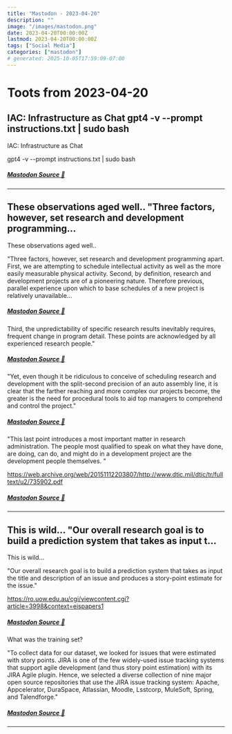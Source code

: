 ```yaml
---
title: "Mastodon - 2023-04-20"
description: ""
image: "/images/mastodon.png"
date: 2023-04-20T00:00:00Z
lastmod: 2023-04-20T00:00:00Z
tags: ["Social Media"]
categories: ["mastodon"]
# generated: 2025-10-05T17:59:09-07:00
---
```


# Toots from 2023-04-20

## IAC: Infrastructure as Chat  gpt4 -v --prompt instructions.txt | sudo bash

IAC: Infrastructure as Chat

gpt4 -v --prompt instructions.txt | sudo bash

##### [Mastodon Source 🐘](https://hachyderm.io/@mweagle/110233765654670413)

---

## These observations aged well..  "Three factors, however, set research and development programming...

These observations aged well..

"Three factors, however, set research and development programming apart. First, we are attempting to schedule intellectual activity as well as the more easily measurable physical activity. Second, by definition, research and development projects are of a pioneering nature. Therefore previous, parallel experience upon which to base schedules of a new project is relatively unavailable...

##### [Mastodon Source 🐘](https://hachyderm.io/@mweagle/110229518361452312)

Third, the unpredictability of specific research results inevitably requires, frequent change in program detail. These points are acknowledged by all experienced research people."

##### [Mastodon Source 🐘](https://hachyderm.io/@mweagle/110229520644269659)

"Yet, even though it be ridiculous to conceive of scheduling research and development with the split-second precision of an auto assembly line, it is clear that the farther reaching and more complex our projects become, the greater is the need for procedural tools to aid top managers to comprehend and control the project."

##### [Mastodon Source 🐘](https://hachyderm.io/@mweagle/110229522321145315)

"This last point introduces a most important matter in research administration. The people most qualified to speak on what they have done, are doing, can do, and might do in a development project are the development people themselves. "

<https://web.archive.org/web/20151112203807/http://www.dtic.mil/dtic/tr/fulltext/u2/735902.pdf>

##### [Mastodon Source 🐘](https://hachyderm.io/@mweagle/110229528113314146)

---

## This is wild...  "Our overall research goal is to build a prediction system that takes as input t...

This is wild...

"Our overall research goal is to build a prediction system that takes as input the title and description of an issue and produces a story-point estimate for the issue."

<https://ro.uow.edu.au/cgi/viewcontent.cgi?article=3998&context=eispapers1>

##### [Mastodon Source 🐘](https://hachyderm.io/@mweagle/110229433443996363)

What was the training set?

"To collect data for our dataset, we looked for issues that were estimated with story points. JIRA is one of the few widely-used issue tracking systems that support agile development (and thus story point estimation) with its JIRA Agile plugin. Hence, we selected a diverse collection of nine major open source repositories that use the JIRA issue tracking system: Apache, Appcelerator, DuraSpace, Atlassian, Moodle, Lsstcorp, MuleSoft, Spring, and Talendforge."

##### [Mastodon Source 🐘](https://hachyderm.io/@mweagle/110229439618775540)

---

